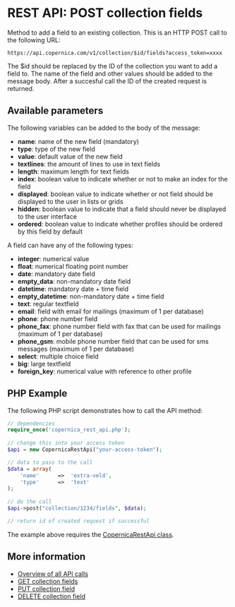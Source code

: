 # REST API: POST collection fields

Method to add a field to an existing collection. This is an HTTP 
POST call to the following URL:

`https://api.copernica.com/v1/collection/$id/fields?access_token=xxxx`

The $id should be replaced by the ID of the collection you want to add a
field to. The name of the field and other values should be added to the 
message body. After a succesful call the ID of the created request is returned.

## Available parameters

The following variables can be added to the body of the message:

* **name**: name of the new field (mandatory)
* **type**: type of the new field
* **value**: default value of the new field
* **textlines**: the amount of lines to use in text fields
* **length**: maximum length for text fields
* **index**: boolean value to indicate whether or not to make an index for the field
* **displayed**: boolean value to indicate whether or not field should be displayed to the user in lists or grids
* **hidden**: boolean value to indicate that a field should never be displayed to the user interface
* **ordered**: boolean value to indicate whether profiles should be ordered by this field by default

A field can have any of the following types:

* **integer**: numerical value
* **float**: numerical floating point number
* **date**: mandatory date field
* **empty_data**: non-mandatory date field
* **datetime**: mandatory date + time field
* **empty_datetime**: non-mandatory date + time field
* **text**: regular textfield
* **email**: field with email for mailings (maximum of 1 per database)
* **phone**: phone number field
* **phone_fax**: phone number field with fax that can be used for mailings (maximum of 1 per database)
* **phone_gsm**: mobile phone number field that can be used for sms messages (maximum of 1 per database)
* **select**: multiple choice field
* **big**: large textfield
* **foreign_key**: numerical value with reference to other profile

## PHP Example

The following PHP script demonstrates how to call the API method:

```php
// dependencies
require_once('copernica_rest_api.php');
    
// change this into your access token
$api = new CopernicaRestApi("your-access-token");

// data to pass to the call
$data = array(
    'name'      =>  'extra-veld',
    'type'      =>  'text'
);
    
// do the call
$api->post("collection/1234/fields", $data);

// return id of created request if successful
```

The example above requires the [CopernicaRestApi class](rest-php).
    
## More information

* [Overview of all API calls](rest-api)
* [GET collection fields](rest-get-collection-fields)
* [PUT collection field](rest-put-collection-field)
* [DELETE collection field](rest-delete-collection-field)
